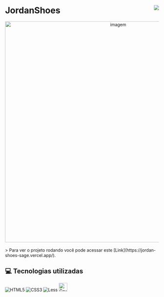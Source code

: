# JordanShoes <img align="right" src="https://img.shields.io/static/v1?label=STATUS&message=Está %20Pronto &color=green&style=for-the-badge"/>

<div align="center" >
    <img width="725rem" src="https://servidor-estaticos-ten.vercel.app/shoes.png" alt="imagem">
</div> 
<br>
> Para ver o projeto rodando você pode acessar este [Link](https://jordan-shoes-sage.vercel.app/).

<h2>💻 Tecnologias utilizadas</h2>
<div style="display: inline_block">

![HTML5](https://img.shields.io/badge/html5-%23E34F26.svg?style=for-the-badge&logo=html5&logoColor=white)
![CSS3](https://img.shields.io/badge/css3-%231572B6.svg?style=for-the-badge&logo=css3&logoColor=white)
![Less](https://img.shields.io/badge/less-2B4C80?style=for-the-badge&logo=less&logoColor=white)
<img height="28em" src="https://badges.aleen42.com/src/grunt.svg" alt="Grunt">
</div>
